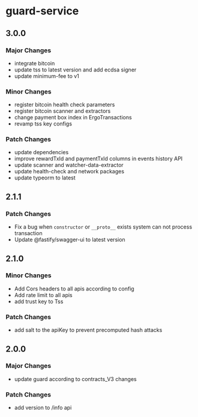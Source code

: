# guard-service

## 3.0.0

### Major Changes

- integrate bitcoin
- update tss to latest version and add ecdsa signer
- update minimum-fee to v1

### Minor Changes

- register bitcoin health check parameters
- register bitcoin scanner and extractors
- change payment box index in ErgoTransactions
- revamp tss key configs

### Patch Changes

- update dependencies
- improve rewardTxId and paymentTxId columns in events history API
- update scanner and watcher-data-extractor
- update health-check and network packages
- update typeorm to latest

## 2.1.1

### Patch Changes

- Fix a bug when `constructor` or `__proto__` exists system can not process transaction
- Update @fastify/swagger-ui to latest version

## 2.1.0

### Minor Changes

- Add Cors headers to all apis according to config
- Add rate limit to all apis
- add trust key to Tss

### Patch Changes

- add salt to the apiKey to prevent precomputed hash attacks

## 2.0.0

### Major Changes

- update guard according to contracts_V3 changes

### Patch Changes

- add version to /info api
